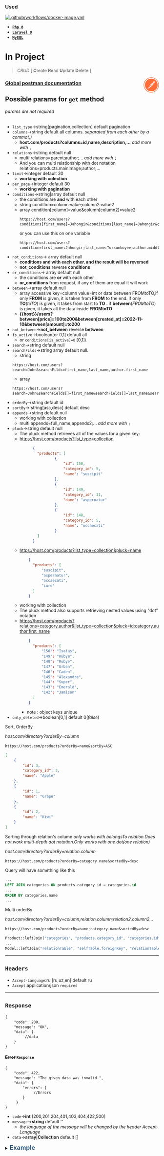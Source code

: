 ### Used
[![.github/workflows/docker-image.yml](https://github.com/TursunboyevJahongir/laravel_api/actions/workflows/docker-image.yml/badge.svg)](https://github.com/TursunboyevJahongir/laravel_api/actions/workflows/docker-image.yml)

- **[`Php 8`](https://www.php.net/releases/8.0/ru.php#:~:text=PHP%208.0%20%E2%80%94%20%D0%B1%D0%BE%D0%BB%D1%8C%D1%88%D0%BE%D0%B5%20%D0%BE%D0%B1%D0%BD%D0%BE%D0%B2%D0%BB%D0%B5%D0%BD%D0%B8%D0%B5%20%D1%8F%D0%B7%D1%8B%D0%BA%D0%B0,%D1%82%D0%B8%D0%BF%D0%BE%D0%B2%2C%20%D0%BE%D0%B1%D1%80%D0%B0%D0%B1%D0%BE%D1%82%D0%BA%D0%B5%20%D0%BE%D1%88%D0%B8%D0%B1%D0%BE%D0%BA%20%D0%B8%20%D0%BA%D0%BE%D0%BD%D1%81%D0%B8%D1%81%D1%82%D0%B5%D0%BD%D1%82%D0%BD%D0%BE%D1%81%D1%82%D0%B8.)**
- **[`Laravel 9`](https://laravel.com/)**
- **[`MySQL`](https://www.mysql.com/)**

# In Project

> *CRUD* [ **C**reate **R**ead **U**pdate **D**elete ]

<a href="https://documenter.getpostman.com/view/9990014/UVCCdiSN" target="_blank"><img src="https://github.com/TursunboyevJahongir/click-test-tesk/blob/master/public/postman.svg" align="right" width="50">

### Global postman documentation [](https://documenter.getpostman.com/view/9990014/UVCCdiSN)

[//]: # (> <a href="public/kesh_app.postman_collection.json" download>Postman Collection</a>)

## Possible params for `get` method

###### params are not required

* `list_type`\->string\[pagination,collection\] default pagination
* `columns`\->string default all columns. *separated from each other by a comma(,)*
    * **host.com/products?columns=id,name,description,...** *add more with* `,`
* `relations`\->string default null
    * multi relations=parent;author;... *add more with* `;`
    * And you can multi relationship with dot notation relations=products.mainImage;author;...
* `limit`\->integer default 30
    * **working with colection**
* `per_page`\->integer default 30
    * **working with pagination**
* `conditions`\->string|array default null
    * the conditions are **and** with each other
    * string condition=column:value;column2:value2
    * array condition[column]=value&column[column2]=value2
      ```http request 
      https://host.com/users?conditions[first_name]=Jahongir&conditions[last_name]=Jahongir&conditions[author.middle_name]=Jahongir
      ```
      or you can use this on one variable
      ```http request 
      https://host.com/users?condition=first_name:Jahongir;last_name:Tursunboyev;author.middle_name=doe
      ```
* `not_conditions`\-> array default null
    * **conditions and with each other. and the result will be reversed**
    * **not_conditions** reverse **conditions**
* `or_conditions`-> array default null
    * the conditions are **or** with each other
    * **or_conditions** from request, if any of them are equal it will work
* `between`\->array default null
    * array accessive key=column value=int or date between FROMtoTO,if only **FROM** is given, it is taken from
      **FROM** to the end. if only **TO**(*toTO*) is given, it takes from start to **TO** . if **between**(*FROMtoTO*)
      is given, it takes all the data inside **FROMtoTO**
    * **{{host}}/users?between[price]=100to200&between[created_at]=2022-11-10&between[amount\]=to200**
* `not_between`\->**not_between** reverse **between**
* `is_active`\->boolean\[or 0,1\] default all
    * or `conditions[is_active]=0` \[0,1\]\
* `search`\->string default null
* `searchFilds`->string array default null.
    * string
    ```http request
    https://host.com/users?search=John&searchFilds=first_name,last_name,author.first_name
    ```
   * array
    ```http request
    https://host.com/users?search=John&searchFields[]=first_name&searchFields[]=last_name&searchFields[]=author.first_name
    ```
* `orderBy`\->string default id
* `sortBy`\-> string\[asc,desc\] default desc
* `appends`->string default null
    * working with collection
    * multi appends=full_name;appends2;...  *add more with* `;`
* `pluck`->string default null
  * The pluck method retrieves all of the values for a given key:
  * https://host.com/products?list_type=collection
    ```json
          {
            "products": [
                    {
                        "id": 150,
                        "category_id": 5,
                        "name": "suscipit"
                    },
                    {
                        "id": 149,
                        "category_id": 11,
                        "name": "aspernatur"
                    },
                    {
                        "id": 148,
                        "category_id": 5,
                        "name": "occaecati"
                    }
            ]
          }
    ```
  * https://host.com/products?list_type=collection&pluck=name
      ```json
          {
            "products": [
                "suscipit",
                "aspernatur",
                "occaecati",
                "iure"
            ]
          }
      ```
  * working with collection
  * The pluck method also supports retrieving nested values using "dot" notation
  * https://host.com/products?relations=category.author&list_type=collection&pluck=id:category.author.first_name
    ```json
        {
          "products": [
              "150": "Isaias",
              "149": "Rubye",
              "148": "Rubye",
              "147": "Urban",
              "146": "Caden",
              "145": "Alexandre",
              "144": "Super",
              "143": "Emerald",
              "142": "Jamison"
          ]
        }
    ```
    * note : object keys unique
* `only_deleted`\->boolean\[0,1\] default 0(*false*)

Sort, OrderBy

*host.com/directory?orderBy=column*

`https://host.com/products?orderBy=name&sortBy=ASC`

```json
[
    {
        "id": 3,
        "category_id": 3,
        "name": "Apple"
    },
    {
        "id": 1,
        "name": "Grape"
    },
    {
        "id": 2,
        "name": "Kiwi"
    }
]
```

Sorting through relation's column *only works with belongsTo relation.Does not work multi-depth dot notation.Only works
with one dot(one relation)*

*host.com/directory?orderBy=relation.column*

`https://host.com/products?orderBy=category.name&sortedBy=desc`

Query will have something like this

```sql
...
LEFT JOIN categories ON products.category_id = categories.id
...
ORDER BY categories.name
...
```

Multi orderBy

*host.com/directory?orderBy=column;relation.column;relation2.column2...*

`https://host.com/products?orderBy=name;category.name&sortedBy=desc`

```php
Product::leftJoin("categories", "products.category_id", "categories.id")->orderBy('name','desc')->orderBy('categories.name','desc');
...
Model::leftJoin("relationTable", "selfTable.foreignKey", "relationTable.ownerKey")->orderBy('column')->orderBy('relationTable.column')...;

```

* * *

## `Headers`

* `Accept-Language`:ru \[ru,uz,en\] default ru
* `Accept`:application/json `required`

* * *

## `Response`

```
{
    "code": 200,
    "message": "OK",
    "data": {
         //data
    }
}

```

#### ~~Error~~ `Response`

```
{
    "code": 422,
    "message": "The given data was invalid.",
    "data": {
        "errors": {
             //Errors
        }
     }
}

```

* `code`\->**int** \[200,201,204,401,403,404,422,500\]
* `message`\->**string** default ''
    * *the language of the message will be changed by the header Accept-Language*
* `data`\->**array|Collection** default \[\]

<details><summary><b style="color:#355C7D;font-size:20px">Example</b></summary>

```
- Profile RU
- User CRUD --- set role
- Category CRUD
- Role CRUD //todo
- Product CRUD //todo
```

</details>

